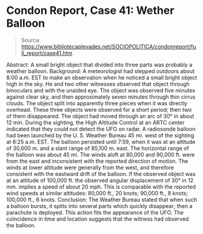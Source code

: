 # Condon Report, Case 41: Wether Balloon

> Source: https://www.bibliotecapleyades.net/SOCIOPOLITICA/condonreport/full_report/case41.htm

Abstract:
A small bright object that divided into three parts was probably a weather balloon.
Background:
A meteorologist had stepped outdoors about 8:00 a.m. EST to make an observation when he noticed a small bright object high in the sky. He and two other witnesses observed that object through binoculars and with the unaided eye. The object was observed five minutes against clear sky, and then approximately seven minutes through thin cirrus clouds.
The object split into apparently three pieces when it was directly overhead. These three objects were observed for a short period; then two of them disappeared. The object had moved through an arc of 30° in about 12 min.
During the sighting, the High Altitude Control at an ARTC center indicated that they could not detect the UFO on radar.
A radiosonde balloon had been launched by the U. S. Weather Bureau 45 mi. west of the sighting at 6:25 a.m. EST. The balloon persisted until 7:59, when it was at an altitude of 30,600 m. and a slant range of 85,100 m. east. The horizontal range of the balloon was about 45 mi. The winds aloft at 80,000 and 90,000 ft. were from the east and inconsistent with the reported direction of motion. The winds at lower altitude were generally from the west, and therefore consistent with the eastward drift of the balloon.
If the observed object was at an altitude of 100,000 ft. the observed angular displacement of 30° in 12 mm. implies a speed of
about 20 mph. This is comparable with the reported wind speeds at similar altitudes: 80,000 ft., 20 knots; 90,000 ft., 8 knots; 100,000 ft., 6 knots.
Conclusion:
The Weather Bureau stated that when such a balloon bursts, it splits into several parts which quickly disappear; then a parachute is deployed. This action fits the appearance of the UFO. The coincidence in time and location suggests that the witness had observed the balloon.
